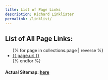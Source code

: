 ```yaml
---
title: List of Page Links
description: Richard Linklister
permalink: /linklist/
---
```

## List of All Page Links:

<ul class="display-columns display-columns--four display-columns__close-gap">
  {% for page in collections.page | reverse %}<li><a href="{{ page.url }}">{{ page.url }}</a></li>{% endfor %}
</ul>

#### Actual Sitemap: [here](/sitemap.xml)
